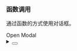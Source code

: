 ### 函数调用

通过函数的方式使用对话框。

<div class="cell-demo vp-raw">
  <yc-button @click="handleClick">Open Modal</yc-button>
</div>

<script>
import { h } from 'vue';
import { Modal, Button } from '@arco-design/web-vue';

const ModalContent = {
  setup() {
    const onClick = () => {
      Modal.info({
        title: 'Info Title',
        content: 'This is an nest info message',
      });
    };

    return () =>
      h('div', { class: 'info-modal-content' }, [
        h('span', { style: 'margin-bottom: 10px;' }, 'This is an info message'),
        h(Button, { size: 'mini', onClick }, 'Open Nest Modal'),
      ]);
  },
};

export default {
  setup() {
    const handleClick = () => {
      Modal.info({
        title: 'Info Title',
        content: () => h(ModalContent),
      });
    };

    return {
      handleClick,
    };
  },
};
</script>

<style>
.info-modal-content {
  display: flex;
  flex-direction: column;
  justify-content: center;
  align-items: center;
}
</style>

<details>
<summary>
 <button class="code-btn"  >
    <icon-code />
 </button>
</summary>

```vue
<template>
  <yc-button @click="handleClick">Open Modal</yc-button>
</template>

<script>
import { h } from 'vue';
import { Modal, Button } from '@arco-design/web-vue';

const ModalContent = {
  setup() {
    const onClick = () => {
      Modal.info({
        title: 'Info Title',
        content: 'This is an nest info message',
      });
    };

    return () =>
      h('div', { class: 'info-modal-content' }, [
        h('span', { style: 'margin-bottom: 10px;' }, 'This is an info message'),
        h(Button, { size: 'mini', onClick }, 'Open Nest Modal'),
      ]);
  },
};

export default {
  setup() {
    const handleClick = () => {
      Modal.info({
        title: 'Info Title',
        content: () => h(ModalContent),
      });
    };

    return {
      handleClick,
    };
  },
};
</script>

<style>
.info-modal-content {
  display: flex;
  flex-direction: column;
  justify-content: center;
  align-items: center;
}
</style>
```

</details>
